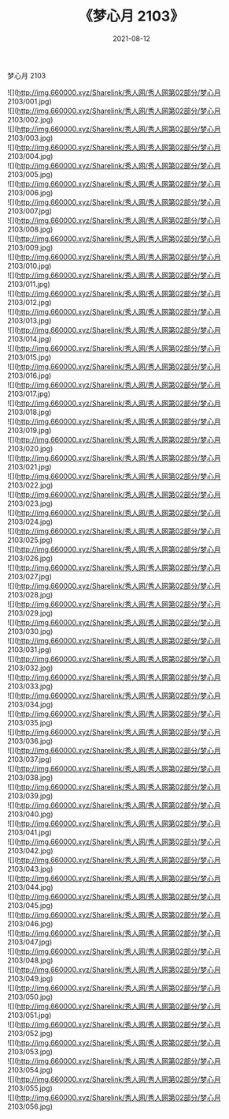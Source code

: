 ﻿---
layout: post
title:  《梦心月 2103》
date:   2021-08-12
img: http://img.660000.xyz/Sharelink/秀人网/秀人网第02部分/梦心月 2103/000.jpg
categories: [美女, 清纯, 唯美]
---

梦心月 2103

  ![](http://img.660000.xyz/Sharelink/秀人网/秀人网第02部分/梦心月 2103/001.jpg) <br> ![](http://img.660000.xyz/Sharelink/秀人网/秀人网第02部分/梦心月 2103/002.jpg) <br> ![](http://img.660000.xyz/Sharelink/秀人网/秀人网第02部分/梦心月 2103/003.jpg) <br> ![](http://img.660000.xyz/Sharelink/秀人网/秀人网第02部分/梦心月 2103/004.jpg) <br> ![](http://img.660000.xyz/Sharelink/秀人网/秀人网第02部分/梦心月 2103/005.jpg) <br> ![](http://img.660000.xyz/Sharelink/秀人网/秀人网第02部分/梦心月 2103/006.jpg) <br> ![](http://img.660000.xyz/Sharelink/秀人网/秀人网第02部分/梦心月 2103/007.jpg) <br> ![](http://img.660000.xyz/Sharelink/秀人网/秀人网第02部分/梦心月 2103/008.jpg) <br> ![](http://img.660000.xyz/Sharelink/秀人网/秀人网第02部分/梦心月 2103/009.jpg) <br> ![](http://img.660000.xyz/Sharelink/秀人网/秀人网第02部分/梦心月 2103/010.jpg) <br> ![](http://img.660000.xyz/Sharelink/秀人网/秀人网第02部分/梦心月 2103/011.jpg) <br> ![](http://img.660000.xyz/Sharelink/秀人网/秀人网第02部分/梦心月 2103/012.jpg) <br> ![](http://img.660000.xyz/Sharelink/秀人网/秀人网第02部分/梦心月 2103/013.jpg) <br> ![](http://img.660000.xyz/Sharelink/秀人网/秀人网第02部分/梦心月 2103/014.jpg) <br> ![](http://img.660000.xyz/Sharelink/秀人网/秀人网第02部分/梦心月 2103/015.jpg) <br> ![](http://img.660000.xyz/Sharelink/秀人网/秀人网第02部分/梦心月 2103/016.jpg) <br> ![](http://img.660000.xyz/Sharelink/秀人网/秀人网第02部分/梦心月 2103/017.jpg) <br> ![](http://img.660000.xyz/Sharelink/秀人网/秀人网第02部分/梦心月 2103/018.jpg) <br> ![](http://img.660000.xyz/Sharelink/秀人网/秀人网第02部分/梦心月 2103/019.jpg) <br> ![](http://img.660000.xyz/Sharelink/秀人网/秀人网第02部分/梦心月 2103/020.jpg) <br> ![](http://img.660000.xyz/Sharelink/秀人网/秀人网第02部分/梦心月 2103/021.jpg) <br> ![](http://img.660000.xyz/Sharelink/秀人网/秀人网第02部分/梦心月 2103/022.jpg) <br> ![](http://img.660000.xyz/Sharelink/秀人网/秀人网第02部分/梦心月 2103/023.jpg) <br> ![](http://img.660000.xyz/Sharelink/秀人网/秀人网第02部分/梦心月 2103/024.jpg) <br> ![](http://img.660000.xyz/Sharelink/秀人网/秀人网第02部分/梦心月 2103/025.jpg) <br> ![](http://img.660000.xyz/Sharelink/秀人网/秀人网第02部分/梦心月 2103/026.jpg) <br> ![](http://img.660000.xyz/Sharelink/秀人网/秀人网第02部分/梦心月 2103/027.jpg) <br> ![](http://img.660000.xyz/Sharelink/秀人网/秀人网第02部分/梦心月 2103/028.jpg) <br> ![](http://img.660000.xyz/Sharelink/秀人网/秀人网第02部分/梦心月 2103/029.jpg) <br> ![](http://img.660000.xyz/Sharelink/秀人网/秀人网第02部分/梦心月 2103/030.jpg) <br> ![](http://img.660000.xyz/Sharelink/秀人网/秀人网第02部分/梦心月 2103/031.jpg) <br> ![](http://img.660000.xyz/Sharelink/秀人网/秀人网第02部分/梦心月 2103/032.jpg) <br> ![](http://img.660000.xyz/Sharelink/秀人网/秀人网第02部分/梦心月 2103/033.jpg) <br> ![](http://img.660000.xyz/Sharelink/秀人网/秀人网第02部分/梦心月 2103/034.jpg) <br> ![](http://img.660000.xyz/Sharelink/秀人网/秀人网第02部分/梦心月 2103/035.jpg) <br> ![](http://img.660000.xyz/Sharelink/秀人网/秀人网第02部分/梦心月 2103/036.jpg) <br> ![](http://img.660000.xyz/Sharelink/秀人网/秀人网第02部分/梦心月 2103/037.jpg) <br> ![](http://img.660000.xyz/Sharelink/秀人网/秀人网第02部分/梦心月 2103/038.jpg) <br> ![](http://img.660000.xyz/Sharelink/秀人网/秀人网第02部分/梦心月 2103/039.jpg) <br> ![](http://img.660000.xyz/Sharelink/秀人网/秀人网第02部分/梦心月 2103/040.jpg) <br> ![](http://img.660000.xyz/Sharelink/秀人网/秀人网第02部分/梦心月 2103/041.jpg) <br> ![](http://img.660000.xyz/Sharelink/秀人网/秀人网第02部分/梦心月 2103/042.jpg) <br> ![](http://img.660000.xyz/Sharelink/秀人网/秀人网第02部分/梦心月 2103/043.jpg) <br> ![](http://img.660000.xyz/Sharelink/秀人网/秀人网第02部分/梦心月 2103/044.jpg) <br> ![](http://img.660000.xyz/Sharelink/秀人网/秀人网第02部分/梦心月 2103/045.jpg) <br> ![](http://img.660000.xyz/Sharelink/秀人网/秀人网第02部分/梦心月 2103/046.jpg) <br> ![](http://img.660000.xyz/Sharelink/秀人网/秀人网第02部分/梦心月 2103/047.jpg) <br> ![](http://img.660000.xyz/Sharelink/秀人网/秀人网第02部分/梦心月 2103/048.jpg) <br> ![](http://img.660000.xyz/Sharelink/秀人网/秀人网第02部分/梦心月 2103/049.jpg) <br> ![](http://img.660000.xyz/Sharelink/秀人网/秀人网第02部分/梦心月 2103/050.jpg) <br> ![](http://img.660000.xyz/Sharelink/秀人网/秀人网第02部分/梦心月 2103/051.jpg) <br> ![](http://img.660000.xyz/Sharelink/秀人网/秀人网第02部分/梦心月 2103/052.jpg) <br> ![](http://img.660000.xyz/Sharelink/秀人网/秀人网第02部分/梦心月 2103/053.jpg) <br> ![](http://img.660000.xyz/Sharelink/秀人网/秀人网第02部分/梦心月 2103/054.jpg) <br> ![](http://img.660000.xyz/Sharelink/秀人网/秀人网第02部分/梦心月 2103/055.jpg) <br> ![](http://img.660000.xyz/Sharelink/秀人网/秀人网第02部分/梦心月 2103/056.jpg) <br>